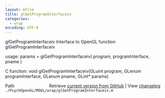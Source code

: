 ```yaml
---
layout: mfile
title: glGetProgramInterfaceiv
categories:
  - wrap
encoding: UTF-8
---
```


glGetProgramInterfaceiv  Interface to OpenGL function glGetProgramInterfaceiv  

usage:  params = glGetProgramInterfaceiv( program, programInterface, pname )  

C function:  void glGetProgramInterfaceiv(GLuint program, GLenum programInterface, GLenum pname, GLint\* params)  


<div class="code_header" style="text-align:right;">
  <span style="float:left;">Path&nbsp;&nbsp;</span> <span class="counter">Retrieve <a href=
  "https://raw.github.com/Psychtoolbox-3/Psychtoolbox-3/beta/./PsychOpenGL/MOGL/wrap/glGetProgramInterfaceiv.m">current version from GitHub</a> | View <a href=
  "https://github.com/Psychtoolbox-3/Psychtoolbox-3/commits/beta/./PsychOpenGL/MOGL/wrap/glGetProgramInterfaceiv.m">changelog</a></span>
</div>
<div class="code">
  <code>./PsychOpenGL/MOGL/wrap/glGetProgramInterfaceiv.m</code>
</div>
